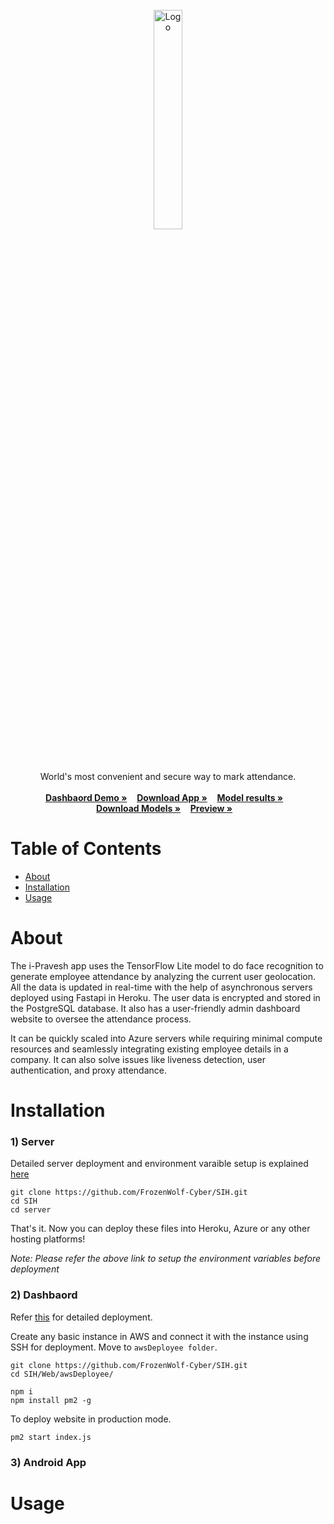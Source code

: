 <div id="top"></div>

<br />
<div align="center">
    <img src="https://user-images.githubusercontent.com/57902078/188271435-600577ed-9f26-432f-87a1-30d90741d301.jpg" alt="Logo" width="30%" height="30%">
  </a>

  <p align="center"  style="text-align:center">
    <br><br> World's most convenient and secure way to mark attendance.
    <br><br>
    <a href="http://35.89.24.75:5000/"><strong>Dashbaord Demo »</strong></a> &nbsp;&nbsp;
    <a href="https://github.com/FrozenWolf-Cyber/SIH/blob/dl_models/README.md"><strong>Download App »</strong></a> &nbsp;&nbsp;
    <a href="https://github.com/FrozenWolf-Cyber/SIH/blob/dl_models/README.md"><strong>Model results »</strong></a> &nbsp;&nbsp;</br>
    <a href="https://github.com/FrozenWolf-Cyber/SIH/tree/dl_models/saved_models"><strong>Download Models »</strong></a> &nbsp;&nbsp;
    <a href="https://github.com/FrozenWolf-Cyber/SIH/blob/dl_models/README.md"><strong>Preview »</strong></a> &nbsp;&nbsp;
  </p>
</div>


Table of Contents
=================
   * [About](About)
   * [Installation](Installation)
   * [Usage](Usage)

About
============
The i-Pravesh app uses the TensorFlow Lite model to do face recognition to generate employee attendance by analyzing the current user geolocation. All the data is updated in real-time with the help of asynchronous servers deployed using Fastapi in Heroku. The user data is encrypted and stored in the PostgreSQL database. It also has a user-friendly admin dashboard website to oversee the attendance process.

It can be quickly scaled into Azure servers while requiring minimal compute resources and seamlessly integrating existing employee details in a company. It can also solve issues like liveness detection, user authentication, and proxy attendance.


Installation
============

### 1) Server

Detailed server deployment and environment varaible setup is explained [here](https://github.com/FrozenWolf-Cyber/SIH/tree/master/server)

```shell
git clone https://github.com/FrozenWolf-Cyber/SIH.git
cd SIH
cd server
```

That's it. Now you can deploy these files into Heroku, Azure or any other hosting platforms!

*Note:* _Please refer the above link to setup the environment variables before deployment_

### 2) Dashbaord

Refer [this](https://github.com/FrozenWolf-Cyber/SIH/tree/master/Web) for detailed deployment.

Create any basic instance in AWS and connect it with the instance using SSH for deployment.
Move to ```awsDeployee folder```.
```shell
git clone https://github.com/FrozenWolf-Cyber/SIH.git
cd SIH/Web/awsDeployee/
```

```shell
npm i
npm install pm2 -g
```
To deploy website in production mode.
```shell
pm2 start index.js
```

### 3) Android App

Usage
=====



